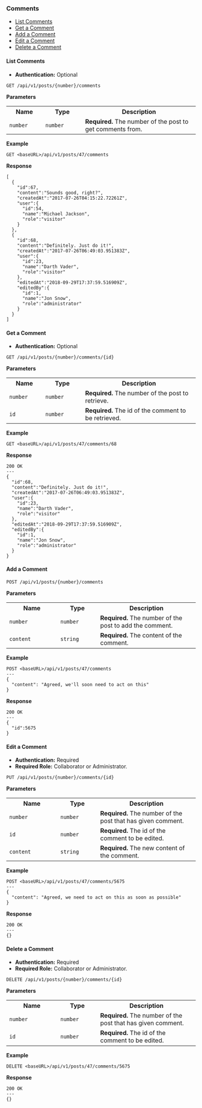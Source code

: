 <h3 id="comments">Comments</h3>

<ul>
  <li><a href="#list-comments">List Comments</a></li>
  <li><a href="#get-comment">Get a Comment</a></li>
  <li><a href="#add-comment">Add a Comment</a></li>
  <li><a href="#edit-comment">Edit a Comment</a></li>
  <li><a href="#delete-comment">Delete a Comment</a></li>
</ul>

<h4 id="list-comments">List Comments</h4>

- <strong>Authentication:</strong> Optional

```
GET /api/v1/posts/{number}/comments
```

<strong>Parameters</strong>

<table>
  <tr>
    <th width="80">Name</th>
    <th width="90">Type</th>
    <th>Description</th>
  </tr>
  <tr>
    <td><code>number</code></td>
    <td><code>number</code></td>
    <td><strong>Required.</strong> The number of the post to get comments from.</td>
  </tr>
  <tr>
</table>

<strong>Example</strong>

```
GET <baseURL>/api/v1/posts/47/comments
```

<strong>Response</strong>

```
[
  {
    "id":67,
    "content":"Sounds good, right?",
    "createdAt":"2017-07-26T04:15:22.72261Z",
    "user":{
      "id":54,
      "name":"Michael Jackson",
      "role":"visitor"
    }
  },
  {
    "id":68,
    "content":"Definitely. Just do it!",
    "createdAt":"2017-07-26T06:49:03.951383Z",
    "user":{
      "id":23,
      "name":"Darth Vader",
      "role":"visitor"
    },
    "editedAt":"2018-09-29T17:37:59.516909Z",
    "editedBy":{
      "id":1,
      "name":"Jon Snow",
      "role":"administrator"
    }
  }
]
```

<h4 id="get-comment">Get a Comment</h4>

- <strong>Authentication:</strong> Optional

```
GET /api/v1/posts/{number}/comments/{id}
```

<strong>Parameters</strong>

<table>
  <tr>
    <th width="80">Name</th>
    <th width="90">Type</th>
    <th>Description</th>
  </tr>
  <tr>
    <td><code>number</code></td>
    <td><code>number</code></td>
    <td><strong>Required.</strong> The number of the post to retrieve.</td>
  </tr>
  <tr>
    <td><code>id</code></td>
    <td><code>number</code></td>
    <td><strong>Required.</strong> The id of the comment to be retrieved.</td>
  </tr>
  <tr>
</table>

<strong>Example</strong>

```
GET <baseURL>/api/v1/posts/47/comments/68
```

<strong>Response</strong>

```
200 OK
---
{
  "id":68,
  "content":"Definitely. Just do it!",
  "createdAt":"2017-07-26T06:49:03.951383Z",
  "user":{
    "id":23,
    "name":"Darth Vader",
    "role":"visitor"
  },
  "editedAt":"2018-09-29T17:37:59.516909Z",
  "editedBy":{
    "id":1,
    "name":"Jon Snow",
    "role":"administrator"
  }
}
```

<h4 id="add-comment">Add a Comment</h4>

```
POST /api/v1/posts/{number}/comments
```

<strong>Parameters</strong>

<table>
  <tr>
    <th width="120">Name</th>
    <th width="90">Type</th>
    <th>Description</th>
  </tr>
  <tr>
    <td><code>number</code></td>
    <td><code>number</code></td>
    <td><strong>Required.</strong> The number of the post to add the comment.</td>
  </tr>
  <tr>
    <td><code>content</code></td>
    <td><code>string</code></td>
    <td><strong>Required.</strong> The content of the comment.</td>
  </tr>
</table>

<strong>Example</strong>

```
POST <baseURL>/api/v1/posts/47/comments
---
{
  "content": "Agreed, we'll soon need to act on this"
}
```

<strong>Response</strong>

```
200 OK
---
{
  "id":5675
}
```

<h4 id="edit-comment">Edit a Comment</h4>

- <strong>Authentication:</strong> Required
- <strong>Required Role:</strong> Collaborator or Administrator.

```
PUT /api/v1/posts/{number}/comments/{id}
```

<strong>Parameters</strong>

<table>
  <tr>
    <th width="120">Name</th>
    <th width="90">Type</th>
    <th>Description</th>
  </tr>
  <tr>
    <td><code>number</code></td>
    <td><code>number</code></td>
    <td><strong>Required.</strong> The number of the post that has given comment.</td>
  </tr>
  <tr>
    <td><code>id</code></td>
    <td><code>number</code></td>
    <td><strong>Required.</strong> The id of the comment to be edited.</td>
  </tr>
  <tr>
    <td><code>content</code></td>
    <td><code>string</code></td>
    <td><strong>Required.</strong> The new content of the comment.</td>
  </tr>
</table>

<strong>Example</strong>

```
POST <baseURL>/api/v1/posts/47/comments/5675
---
{
  "content": "Agreed, we need to act on this as soon as possible"
}
```

<strong>Response</strong>

```
200 OK
---
{}
```

<h4 id="delete-comment">Delete a Comment</h4>

- <strong>Authentication:</strong> Required
- <strong>Required Role:</strong> Collaborator or Administrator.

```
DELETE /api/v1/posts/{number}/comments/{id}
```

<strong>Parameters</strong>

<table>
  <tr>
    <th width="120">Name</th>
    <th width="90">Type</th>
    <th>Description</th>
  </tr>
  <tr>
    <td><code>number</code></td>
    <td><code>number</code></td>
    <td><strong>Required.</strong> The number of the post that has given comment.</td>
  </tr>
  <tr>
    <td><code>id</code></td>
    <td><code>number</code></td>
    <td><strong>Required.</strong> The id of the comment to be edited.</td>
  </tr>
</table>

<strong>Example</strong>

```
DELETE <baseURL>/api/v1/posts/47/comments/5675
```

<strong>Response</strong>

```
200 OK
---
{}
```